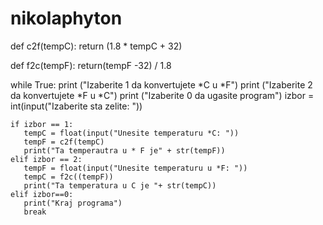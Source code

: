 # nikolaphyton

def c2f(tempC):
    return (1.8 * tempC + 32)

def f2c(tempF):
    return(tempF -32) / 1.8


while True:
    print ("Izaberite 1 da konvertujete *C u *F")
    print ("Izaberite 2 da konvertujete *F u *C")
    print ("Izaberite 0 da ugasite program")
    izbor = int(input("Izaberite sta zelite: "))

    if izbor == 1:
       tempC = float(input("Unesite temperaturu *C: "))
       tempF = c2f(tempC)
       print("Ta temperautra u * F je" + str(tempF))
    elif izbor == 2:
       tempF = float(input("Unesite temperaturu u *F: "))
       tempC = f2c((tempF))
       print("Ta temperatura u C je "+ str(tempC))
    elif izbor==0:
       print("Kraj programa")
       break

